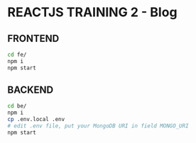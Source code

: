 # REACTJS TRAINING 2 - Blog

## FRONTEND
```bash
cd fe/
npm i
npm start
```

## BACKEND
```bash
cd be/
npm i
cp .env.local .env
# edit .env file, put your MongoDB URI in field MONGO_URI
npm start
```